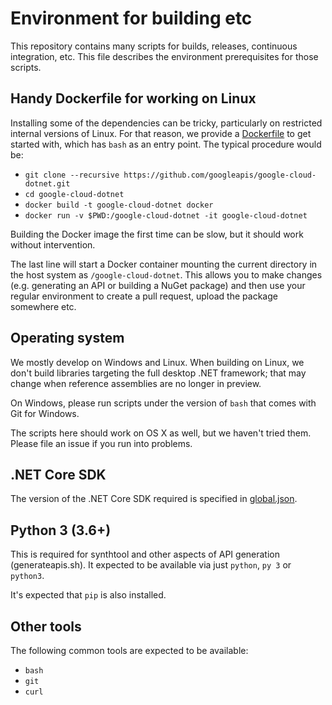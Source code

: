 # Environment for building etc

This repository contains many scripts for builds, releases, continuous
integration, etc. This file describes the environment prerequisites
for those scripts.

## Handy Dockerfile for working on Linux

Installing some of the dependencies can be tricky, particularly on
restricted internal versions of Linux. For that reason, we provide a
[Dockerfile](docker/Dockerfile) to get started with, which has
`bash` as an entry point. The typical procedure would be:

- `git clone --recursive https://github.com/googleapis/google-cloud-dotnet.git`
- `cd google-cloud-dotnet`
- `docker build -t google-cloud-dotnet docker`
- `docker run -v $PWD:/google-cloud-dotnet -it google-cloud-dotnet`

Building the Docker image the first time can be slow, but it should
work without intervention.

The last line will start a Docker container mounting the current
directory in the host system as `/google-cloud-dotnet`. This allows
you to make changes (e.g. generating an API or building a NuGet
package) and then use your regular environment to create a pull
request, upload the package somewhere etc.

## Operating system

We mostly develop on Windows and Linux. When building on Linux, we
don't build libraries targeting the full desktop .NET framework; that
may change when reference assemblies are no longer in preview.

On Windows, please run scripts under the version of `bash` that comes
with Git for Windows.

The scripts here should work on OS X as well, but we haven't tried
them. Please file an issue if you run into problems.

## .NET Core SDK

The version of the .NET Core SDK required is specified in
[global.json](global.json).

## Python 3 (3.6+)

This is required for synthtool and other aspects of API generation
(generateapis.sh). It expected to be available via just `python`, `py
3` or `python3`.

It's expected that `pip` is also installed.

## Other tools

The following common tools are expected to be available:

- `bash`
- `git`
- `curl`
